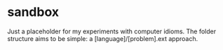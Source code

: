 sandbox
=======

Just a placeholder for my experiments with computer idioms.
The folder structure aims to be simple: a [language]/[problem].ext approach.
